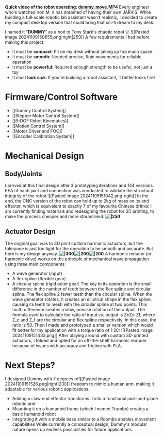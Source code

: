 **Quick video of the robot operating: [dummy_move.MP4](https://drive.google.com/file/d/19syZx1zGBMIvCTpJkcvSTVYOZutUH3FT/view?usp=sharing)**
Every engineer who's watched Iron M. n has dreamed of having their own JARVIS. While building a full-scale robotic lab assistant wasn't realistic, I decided to create my compact desktop version that could bring that sci-fi dream to my desk.

I named it "**DUMMY**" as a nod to Tony Stark's chaotic robot U. ![[Pasted image 20241109150655.png|right|250]]
A few requirements I had before making this project:
- It must be **compact**: Fit on my desk without taking up too much space
- It must be **smooth**: Needed precise, fluid movements for reliable operation
- It must be **powerful**: Required enough strength to be useful, not just a toy
- It must **look** **sick**: If you're building a robot assistant, it better looks fire!
# Firmware/Control Software
- [[Dummy Control System]]
- [[Stepper Motor Control System]]
- [[6-DOF Robot Kinematics]]
- [[Motion Control System]]
- [[Motor Driver and FOC]]
- [[Encoder Calibration System]]
# Mechanical Design
## Body/Joints
I arrived at this final design after 3 prototyping iterations and 144 versions.
FEA of each joint and connection was conducted to validate the structural integrity of the robot.![[Pasted image 20241109151042.png|right]]
In the end, the CNC version of the robot can hold up to 2kg of mass on its end effector, which is equivalent to exactly 7 of my favourite Chinese drinks:
I am currently finding materials and redesigning the robot for 3D printing, to make the process cheaper and more streamlined.
**![|250](https://lh7-rt.googleusercontent.com/docsz/AD_4nXeoFnI5t7OBq2lSQOIDl1KKcjLwoUPXpiQZAnRlLHAAsPGsKcxzb_r2PHkNMQDqCeFyI66sp2BvagmOlYTzTOea00w66EeWLDT4Kq--eWl9aY58syq9jkQO3WUsnmbwT9eHOhel4fhz0nJ9hep5HONBvOub?key=zwGjVZ7EjAL1kdZw6LWOIA)**
## Actuator Design
The original goal was to 3D print custom harmonic actuators, but the tolerance is just too tight for the operation to be smooth and accurate. But here is my design anyway.
**![|300](https://lh7-rt.googleusercontent.com/docsz/AD_4nXdqgwOZalXKUUkEMgMWDEsqQUtCl99xX8Aox1uDETC4mpsuDVYOST4uiFejUR233nwReUCjl4rHEi0jl-Q97Tw0GIu0yueAu7yPs1iq4S-U9zpqYsOH-easIxCLdM-BATBGS_Ku4xNlrdcwRy5FWskXro6u?key=zwGjVZ7EjAL1kdZw6LWOIA)****![|200](https://lh7-rt.googleusercontent.com/docsz/AD_4nXdx5ivxbcE_e5mW1Kbw76HRaVKRMRm6ngwn7sRrU74LVnDayMo1SbHn_OMm0tk6MrQcSG54KeeZ0S7_mvAVvY3qPYoPIPHvMG5K6BUCoyR0YuCxxxuDm36qj7hNG5gs22_aLe5xaSWGCutBRvmVkFmVtbdY?key=zwGjVZ7EjAL1kdZw6LWOIA)****![|200](https://lh7-rt.googleusercontent.com/docsz/AD_4nXf_Ned4o7-vaGOtbCLnHSVNO0jZAvauALhq62wBhR8yjUxvStVvXLTis-IAIgKvlAxJFEY5P52G9lDj3zF4s_JdU4LsRoNCmJVUOsdortIcsTBVB0ejF2Y7BH8w8vUTExMiYM03oTCVh9qW2FfnI35rwSU?key=zwGjVZ7EjAL1kdZw6LWOIA)**
A harmonic reducer (or harmonic drive) works on the principle of mechanical wave propagation using three main components:
- A wave generator (input)
- A flex spline (flexible gear)
- A circular spline (rigid outer gear)
The key to its operation is the small difference in the number of teeth between the flex spline and circular spline. The flex spline 2 fewer teeth than the circular spline. When the wave generator rotates, it creates an elliptical shape in the flex spline, causing its teeth to mesh with the circular spline at two points. This tooth difference creates a slow, precise rotation of the output.
The formula used to calculate the ratio of input vs. output is ZcZc-Zf, where Z_c and Z_f are the circular and flex spline respectively. In this case, the ratio is 50. 
Then I made and prototyped a smaller version which would fit better for my application with a torque ratio of 1:20:
 ![[Pasted image 20241109151433.png]]
After playing around with custom 3D-printed actuators, I folded and opted for an off-the-shelf harmonic reducer because of issues with accuracy and friction with PLA.
# Next Steps?
I designed Dummy with 7 degrees of![[Pasted image 20241109151526.png|right|200]] freedom to mimic a human arm, making it adaptable for various robotic applications:
- Adding a claw end effector transforms it into a functional pick-and-place robotic arm
- Mounting it on a humanoid frame (which I named Trumbo) creates a basic humanoid robot
- Integrating it with a mobile base similar to a Roomba enables movement capabilities
While currently a conceptual design, Dummy's modular nature opens up endless possibilities for future applications.
